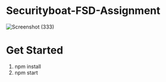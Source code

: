 # Securityboat-FSD-Assignment


![Screenshot (333)](https://github.com/patilshubham2001/Securityboat-FSD-Assignment/assets/111876835/cd60faca-d2fa-4378-b2b1-7c32e3f908de)

# Get Started

1) npm install
2) npm start
